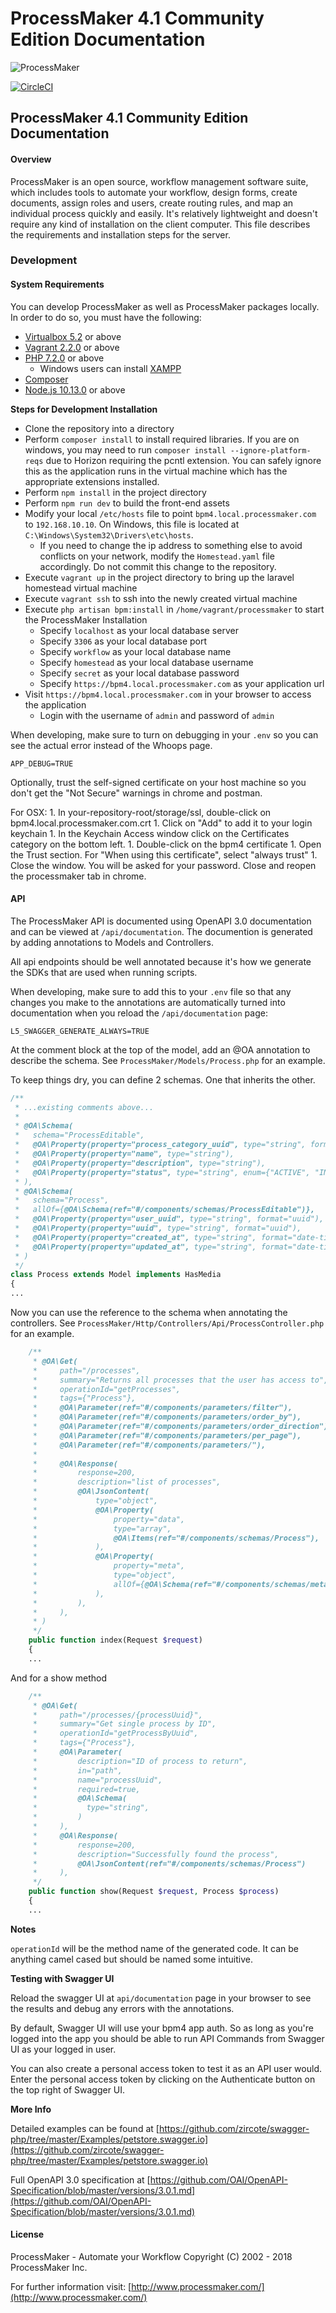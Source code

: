 # ProcessMaker 4.1 Community Edition Documentation

![ProcessMaker](http://www.processmaker.com/themes/processmaker/images/logo.jpg)

[![CircleCI](https://circleci.com/gh/ProcessMaker/bpm/tree/develop.svg?style=svg&circle-token=bc15deff649712440252088a12ec20b4b7c96826)](https://circleci.com/gh/ProcessMaker/bpm/tree/develop)

## ProcessMaker 4.1 Community Edition Documentation

#### Overview

ProcessMaker is an open source, workflow management software suite, which includes tools to automate your workflow, design forms, create documents, assign roles and users, create routing rules, and map an individual process quickly and easily. It's relatively lightweight and doesn't require any kind of installation on the client computer. This file describes the requirements and installation steps for the server.

### Development

#### System Requirements

You can develop ProcessMaker as well as ProcessMaker packages locally. In order to do so, you must have the following:

* [Virtualbox  5.2](https://www.virtualbox.org/) or above
* [Vagrant 2.2.0](https://www.vagrantup.com/) or above
* [PHP 7.2.0](https://php.net) or above
  * Windows users can install [XAMPP](https://www.apachefriends.org/index.html)
* [Composer](https://getcomposer.org/)
* [Node.js 10.13.0](https://nodejs.org/en/) or above

**Steps for Development Installation**

* Clone the repository into a directory
* Perform `composer install` to install required libraries. If you are on windows, you may need to run `composer install --ignore-platform-reqs` due to Horizon requiring the pcntl extension. You can safely ignore this as the application runs in the virtual machine which has the appropriate extensions installed.
* Perform `npm install` in the project directory
* Perform `npm run dev` to build the front-end assets
* Modify your local `/etc/hosts` file to point `bpm4.local.processmaker.com` to `192.168.10.10`. On Windows, this file is located at `C:\Windows\System32\Drivers\etc\hosts`.
  * If you need to change the ip address to something else to avoid conflicts on your network, modify the `Homestead.yaml` file accordingly. Do not commit this change to the repository.
* Execute `vagrant up` in the project directory to bring up the laravel homestead virtual machine
* Execute `vagrant ssh` to ssh into the newly created virtual machine
* Execute `php artisan bpm:install` in `/home/vagrant/processmaker` to start the ProcessMaker Installation
  * Specify `localhost` as your local database server
  * Specify `3306` as your local database port
  * Specify `workflow` as your local database name
  * Specify `homestead` as your local database username
  * Specify `secret` as your local database password
  * Specify `https://bpm4.local.processmaker.com` as your application url
* Visit `https://bpm4.local.processmaker.com` in your browser to access the application
  * Login with the username of `admin` and password of `admin`

When developing, make sure to turn on debugging in your `.env` so you can see the actual error instead of the Whoops page.

```text
APP_DEBUG=TRUE
```

Optionally, trust the self-signed certificate on your host machine so you don't get the "Not Secure" warnings in chrome and postman.

For OSX: 1. In your-repository-root/storage/ssl, double-click on bpm4.local.processmaker.com.crt 1. Click on "Add" to add it to your login keychain 1. In the Keychain Access window click on the Certificates category on the bottom left. 1. Double-click on the bpm4 certificate 1. Open the Trust section. For "When using this certificate", select "always trust" 1. Close the window. You will be asked for your password. Close and reopen the processmaker tab in chrome.

#### API

The ProcessMaker API is documented using OpenAPI 3.0 documentation and can be viewed at `/api/documentation`. The documention is generated by adding annotations to Models and Controllers.

All api endpoints should be well annotated because it's how we generate the SDKs that are used when running scripts.

When developing, make sure to add this to your `.env` file so that any changes you make to the annotations are automatically turned into documentation when you reload the `/api/documentation` page:

```text
L5_SWAGGER_GENERATE_ALWAYS=TRUE
```

At the comment block at the top of the model, add an @OA annotation to describe the schema. See `ProcessMaker/Models/Process.php` for an example.

To keep things dry, you can define 2 schemas. One that inherits the other.

```php
/**
 * ...existing comments above...
 * 
 * @OA\Schema(
 *   schema="ProcessEditable",
 *   @OA\Property(property="process_category_uuid", type="string", format="uuid"),
 *   @OA\Property(property="name", type="string"),
 *   @OA\Property(property="description", type="string"),
 *   @OA\Property(property="status", type="string", enum={"ACTIVE", "INACTIVE"}),
 * ),
 * @OA\Schema(
 *   schema="Process",
 *   allOf={@OA\Schema(ref="#/components/schemas/ProcessEditable")},
 *   @OA\Property(property="user_uuid", type="string", format="uuid"),
 *   @OA\Property(property="uuid", type="string", format="uuid"),
 *   @OA\Property(property="created_at", type="string", format="date-time"),
 *   @OA\Property(property="updated_at", type="string", format="date-time"),
 * )
 */
class Process extends Model implements HasMedia
{
...
```

Now you can use the reference to the schema when annotating the controllers. See `ProcessMaker/Http/Controllers/Api/ProcessController.php` for an example.

```php
    /**
     * @OA\Get(
     *     path="/processes",
     *     summary="Returns all processes that the user has access to",
     *     operationId="getProcesses",
     *     tags={"Process"},
     *     @OA\Parameter(ref="#/components/parameters/filter"),
     *     @OA\Parameter(ref="#/components/parameters/order_by"),
     *     @OA\Parameter(ref="#/components/parameters/order_direction"),
     *     @OA\Parameter(ref="#/components/parameters/per_page"),
     *     @OA\Parameter(ref="#/components/parameters/"),
     * 
     *     @OA\Response(
     *         response=200,
     *         description="list of processes",
     *         @OA\JsonContent(
     *             type="object",
     *             @OA\Property(
     *                 property="data",
     *                 type="array",
     *                 @OA\Items(ref="#/components/schemas/Process"),
     *             ),
     *             @OA\Property(
     *                 property="meta",
     *                 type="object",
     *                 allOf={@OA\Schema(ref="#/components/schemas/metadata")},
     *             ),
     *         ),
     *     ),
     * )
     */
    public function index(Request $request)
    {
    ...
```

And for a show method

```php
    /**
     * @OA\Get(
     *     path="/processes/{processUuid}",
     *     summary="Get single process by ID",
     *     operationId="getProcessByUuid",
     *     tags={"Process"},
     *     @OA\Parameter(
     *         description="ID of process to return",
     *         in="path",
     *         name="processUuid",
     *         required=true,
     *         @OA\Schema(
     *           type="string",
     *         )
     *     ),
     *     @OA\Response(
     *         response=200,
     *         description="Successfully found the process",
     *         @OA\JsonContent(ref="#/components/schemas/Process")
     *     ),
     */
    public function show(Request $request, Process $process)
    {
    ...
```

**Notes**

`operationId` will be the method name of the generated code. It can be anything camel cased but should be named some intuitive.

**Testing with Swagger UI**

Reload the swagger UI at `api/documentation` page in your browser to see the results and debug any errors with the annotations.

By default, Swagger UI will use your bpm4 app auth. So as long as you're logged into the app you
should be able to run API Commands from Swagger UI as your logged in user.

You can also create a personal access token to test it as an API user would. Enter the personal access token by clicking on the
Authenticate button on the top right of Swagger UI.

**More Info**

Detailed examples can be found at [https://github.com/zircote/swagger-php/tree/master/Examples/petstore.swagger.io](https://github.com/zircote/swagger-php/tree/master/Examples/petstore.swagger.io)

Full OpenAPI 3.0 specification at [https://github.com/OAI/OpenAPI-Specification/blob/master/versions/3.0.1.md](https://github.com/OAI/OpenAPI-Specification/blob/master/versions/3.0.1.md)

#### License

ProcessMaker - Automate your Workflow Copyright \(C\) 2002 - 2018 ProcessMaker Inc.

For further information visit: [http://www.processmaker.com/](http://www.processmaker.com/)


